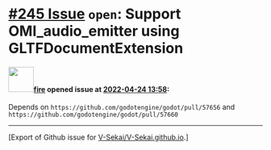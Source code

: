 # [\#245 Issue](https://github.com/V-Sekai/V-Sekai.github.io/issues/245) `open`: Support OMI_audio_emitter using GLTFDocumentExtension

#### <img src="https://avatars.githubusercontent.com/u/32321?u=c2e06a3d2b49a467aa907e54aa259516440267cc&v=4" width="50">[fire](https://github.com/fire) opened issue at [2022-04-24 13:58](https://github.com/V-Sekai/V-Sekai.github.io/issues/245):

Depends on `https://github.com/godotengine/godot/pull/57656` and `https://github.com/godotengine/godot/pull/57660`




-------------------------------------------------------------------------------



[Export of Github issue for [V-Sekai/V-Sekai.github.io](https://github.com/V-Sekai/V-Sekai.github.io).]
